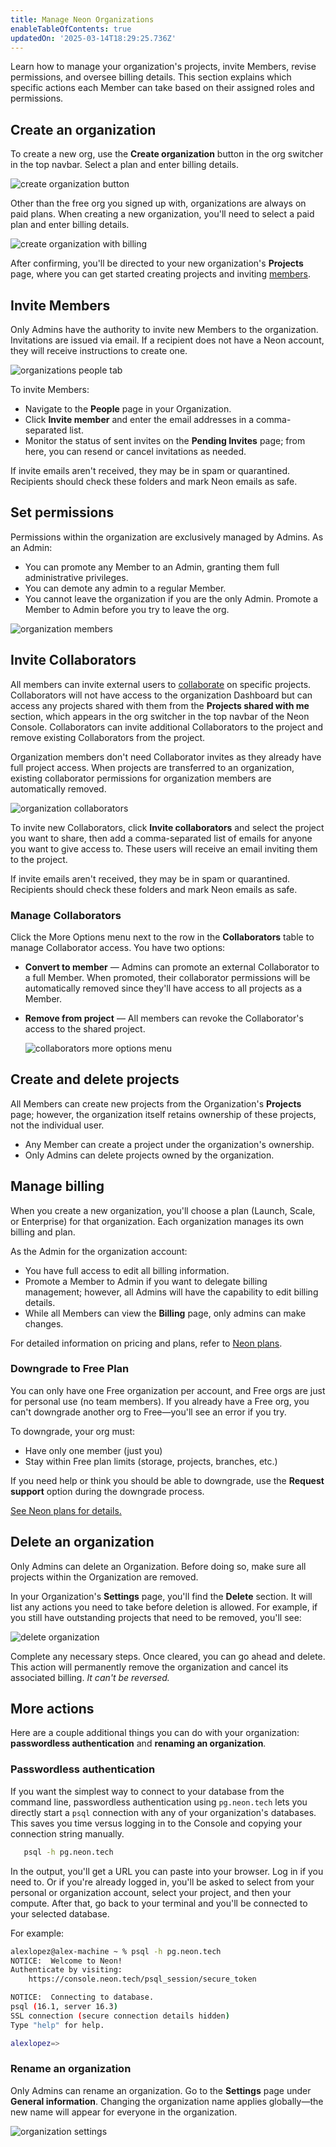 ```yaml
---
title: Manage Neon Organizations
enableTableOfContents: true
updatedOn: '2025-03-14T18:29:25.736Z'
---
```


Learn how to manage your organization's projects, invite Members, revise permissions, and oversee billing details. This section explains which specific actions each Member can take based on their assigned roles and permissions.

<Steps>

## Create an organization

To create a new org, use the **Create organization** button in the org switcher in the top navbar. Select a plan and enter billing details.

![create organization button](/docs/manage/orgs_create_button.png)

Other than the free org you signed up with, organizations are always on paid plans. When creating a new organization, you'll need to select a paid plan and enter billing details.

![create organization with billing](/docs/manage/orgs_create_with_billing.png)

After confirming, you'll be directed to your new organization's **Projects** page, where you can get started creating projects and inviting [members](/docs/manage/orgs-manage#invite-members).

## Invite Members

Only Admins have the authority to invite new Members to the organization. Invitations are issued via email. If a recipient does not have a Neon account, they will receive instructions to create one.

![organizations people tab](/docs/manage/orgs_people.png)

To invite Members:

- Navigate to the **People** page in your Organization.
- Click **Invite member** and enter the email addresses in a comma-separated list.
- Monitor the status of sent invites on the **Pending Invites** page; from here, you can resend or cancel invitations as needed.

<Admonition type="note" title="Invites not received?">
If invite emails aren't received, they may be in spam or quarantined. Recipients should check these folders and mark Neon emails as safe.
</Admonition>

## Set permissions

Permissions within the organization are exclusively managed by Admins. As an Admin:

- You can promote any Member to an Admin, granting them full administrative privileges.
- You can demote any admin to a regular Member.
- You cannot leave the organization if you are the only Admin. Promote a Member to Admin before you try to leave the org.

![organization members](/docs/manage/orgs_members_kebab.png 'no-border')

## Invite Collaborators

All members can invite external users to [collaborate](/docs/guides/project-collaboration-guide) on specific projects. Collaborators will not have access to the organization Dashboard but can access any projects shared with them from the **Projects shared with me** section, which appears in the org switcher in the top navbar of the Neon Console. Collaborators can invite additional Collaborators to the project and remove existing Collaborators from the project.

<Admonition type="note">
Organization members don't need Collaborator invites as they already have full project access. When projects are transferred to an organization, existing collaborator permissions for organization members are automatically removed.
</Admonition>

![organization collaborators](/docs/manage/org_collaborators.png)

To invite new Collaborators, click **Invite collaborators** and select the project you want to share, then add a comma-separated list of emails for anyone you want to give access to. These users will receive an email inviting them to the project.

<Admonition type="note" title="Invites not received?">
If invite emails aren't received, they may be in spam or quarantined. Recipients should check these folders and mark Neon emails as safe.
</Admonition>

### Manage Collaborators

Click the More Options menu next to the row in the **Collaborators** table to manage Collaborator access. You have two options:

- **Convert to member** — Admins can promote an external Collaborator to a full Member. When promoted, their collaborator permissions will be automatically removed since they'll have access to all projects as a Member.
- **Remove from project** — All members can revoke the Collaborator's access to the shared project.

  ![collaborators more options menu](/docs/manage/orgs_collaborators_kebab.png 'no-border')

## Create and delete projects

All Members can create new projects from the Organization's **Projects** page; however, the organization itself retains ownership of these projects, not the individual user.

- Any Member can create a project under the organization's ownership.
- Only Admins can delete projects owned by the organization.

## Manage billing

When you create a new organization, you'll choose a plan (Launch, Scale, or Enterprise) for that organization. Each organization manages its own billing and plan.

As the Admin for the organization account:

- You have full access to edit all billing information.
- Promote a Member to Admin if you want to delegate billing management; however, all Admins will have the capability to edit billing details.
- While all Members can view the **Billing** page, only admins can make changes.

For detailed information on pricing and plans, refer to [Neon plans](/docs/introduction/plans).

### Downgrade to Free Plan

You can only have one Free organization per account, and Free orgs are just for personal use (no team members). If you already have a Free org, you can't downgrade another org to Free—you'll see an error if you try.

To downgrade, your org must:

- Have only one member (just you)
- Stay within Free plan limits (storage, projects, branches, etc.)

If you need help or think you should be able to downgrade, use the **Request support** option during the downgrade process.

[See Neon plans for details.](/docs/introduction/plans)

## Delete an organization

Only Admins can delete an Organization. Before doing so, make sure all projects within the Organization are removed.

In your Organization's **Settings** page, you'll find the **Delete** section. It will list any actions you need to take before deletion is allowed. For example, if you still have outstanding projects that need to be removed, you'll see:

![delete organization](/docs/manage/orgs_delete.png)

Complete any necessary steps. Once cleared, you can go ahead and delete. This action will permanently remove the organization and cancel its associated billing. _It can't be reversed._

</Steps>

## More actions

Here are a couple additional things you can do with your organization: **passwordless authentication** and **renaming an organization**.

### Passwordless authentication

If you want the simplest way to connect to your database from the command line, passwordless authentication using `pg.neon.tech` lets you directly start a `psql` connection with any of your organization's databases. This saves you time versus logging in to the Console and copying your connection string manually.

```bash
   psql -h pg.neon.tech
```

In the output, you'll get a URL you can paste into your browser. Log in if you need to. Or if you're already logged in, you'll be asked to select from your personal or organization account, select your project, and then your compute. After that, go back to your terminal and you'll be connected to your selected database.

For example:

```bash
alexlopez@alex-machine ~ % psql -h pg.neon.tech
NOTICE:  Welcome to Neon!
Authenticate by visiting:
    https://console.neon.tech/psql_session/secure_token

NOTICE:  Connecting to database.
psql (16.1, server 16.3)
SSL connection (secure connection details hidden)
Type "help" for help.

alexlopez=>
```

### Rename an organization

Only Admins can rename an organization. Go to the **Settings** page under **General information**. Changing the organization name applies globally—the new name will appear for everyone in the organization.

![organization settings](/docs/manage/orgs_id.png 'no-border')

<NeedHelp />
